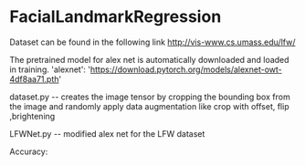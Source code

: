 # FacialLandmarkRegression

Dataset can be found in the following link
http://vis-www.cs.umass.edu/lfw/

The pretrained model for alex net is automatically downloaded and loaded in training.
 'alexnet': 'https://download.pytorch.org/models/alexnet-owt-4df8aa71.pth'
 
 dataset.py -- creates the image tensor by cropping the bounding box from the image and randomly apply data augmentation like crop with offset, flip ,brightening 
 
 LFWNet.py -- modified alex net for the LFW dataset
 
 Accuracy:
 
 
